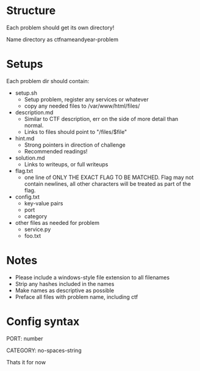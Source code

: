 # Structure
Each problem should get its own directory!

Name directory as ctfnameandyear-problem

# Setups

Each problem dir should contain:

* setup.sh
  * Setup problem, register any services or whatever
  * copy any needed files to /var/www/html/files/
* description.md
  * Similar to CTF description, err on the side of more detail than normal.
  * Links to files should point to "/files/$file"
* hint.md
  * Strong pointers in direction of challenge
  * Recommended readings!
* solution.md
  * Links to writeups, or full writeups
* flag.txt
  * one line of ONLY THE EXACT FLAG TO BE MATCHED. Flag may not contain newlines, all other characters will be treated as part of the flag.
* config.txt
  * key-value pairs
  * port
  * category
* other files as needed for problem
  * service.py
  * foo.txt


# Notes
* Please include a windows-style file extension to all filenames
* Strip any hashes included in the names
* Make names as descriptive as possible
* Preface all files with problem name, including ctf

# Config syntax
PORT: number

CATEGORY: no-spaces-string

Thats it for now
